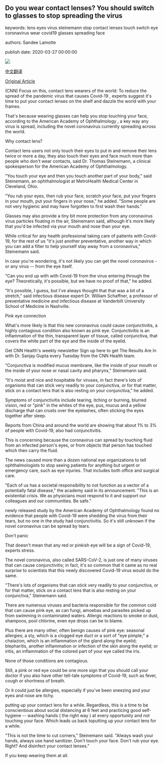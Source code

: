 ## Do you wear contact lenses? You should switch to glasses to stop spreading the virus

keywords: lens eyes virus steinemann stop contact lenses touch switch eye coronavirus wear covid19 glasses spreading face

authors: Sandee Lamotte

publish date: 2020-03-27 00:00:00

![](https://cdn.cnn.com/cnnnext/dam/assets/170717131904-02-contact-lenses-stock-super-tease.jpg)

[中文翻译](Do%20you%20wear%20contact%20lenses%3F%20You%20should%20switch%20to%20glasses%20to%20stop%20spreading%20the%20virus_zh.md)

[Original Article](https://edition.cnn.com/2020/03/27/health/contact-lens-glasses-coronavirus-wellness/index.html)

(CNN) Focus on this, contact lens wearers of the world: To reduce the spread of the pandemic virus that causes Covid-19 , experts suggest it's time to put your contact lenses on the shelf and dazzle the world with your frames.

That's because wearing glasses can help you stop touching your face, according to the American Academy of Ophthalmology , a key way any virus is spread, including the novel coronavirus currently spreading across the world.

Why contact lens?

Contact lens users not only touch their eyes to put in and remove their lens twice or more a day, they also touch their eyes and face much more than people who don't wear contacts, said Dr. Thomas Steinemann, a clinical spokesperson for the American Academy of Ophthalmology.

"You touch your eye and then you touch another part of your body," said Steinemann, an ophthalmologist at MetroHealth Medical Center in Cleveland, Ohio.

"You rub your eyes, then rub your face, scratch your face, put your fingers in your mouth, put your fingers in your nose," he added. "Some people are not very hygienic and may have forgotten to first wash their hands."

Glasses may also provide a tiny bit more protection from any coronavirus virus particles floating in the air, Steinemann said, although it's more likely that you'd be infected via your mouth and nose than your eye.

While critical for any health professional taking care of patients with Covid-19, for the rest of us "it's just another preventative, another way in which you can add a filter to help yourself stay away from a coronavirus," Steinemann said.

In case you're wondering, it's not likely you can get the novel coronavirus - or any virus -- from the eye itself.

"Can you end up with with Covid-19 from the virus entering through the eye? Theoretically, it's possible, but we have no proof of that," he added.

"It's possible, I guess, but I've always thought that that was a bit of a stretch," said infectious disease expert Dr. William Schaffner, a professor of preventative medicine and infectious disease at Vanderbilt University School of Medicine in Nashville.

Pink eye connection

What's more likely is that this new coronavirus could cause conjunctivitis, a highly contagious condition also known as pink eye. Conjunctivitis is an inflammation of the thin, transparent layer of tissue, called conjunctiva, that covers the white part of the eye and the inside of the eyelid.

Get CNN Health's weekly newsletter Sign up here to get The Results Are In with Dr. Sanjay Gupta every Tuesday from the CNN Health team.

"Conjunctiva is modified mucus membrane, like the inside of your mouth or the inside of your nose or nasal cavity and pharynx," Steinemann said.

"It's moist and nice and hospitable for viruses, in fact there's lots of organisms that can stick very readily to your conjunctiva, or for that matter, stick on a contact lens that is also resting on your conjunctiva," he added.

Symptoms of conjunctivitis include tearing, itching or burning, blurred vision, red or "pink" in the whites of the eye, pus, mucus and a yellow discharge that can crusts over the eyelashes, often sticking the eyes together after sleep.

Reports from China and around the world are showing that about 1% to 3% of people with Covid-19, also had conjunctivitis.

This is concerning because the coronavirus can spread by touching fluid from an infected person's eyes, or from objects that person has touched which then carry the fluid.

The news caused more than a dozen national eye organizations to tell ophthalmologists to stop seeing patients for anything but urgent or emergency care, such as eye injuries. That includes both office and surgical care.

"Each of us has a societal responsibility to not function as a vector of a potentially fatal disease," the academy said in its announcement. "This is an existential crisis. We as physicians must respond to it and support our colleagues and our communities. Be safe."

newly released study by the American Academy of Ophthalmology found no evidence that people with Covid-19 were shedding the virus from their tears, but no one in the study had conjunctivitis. So it's still unknown if the novel coronavirus can be spread by tears.

Don't panic

That doesn't mean that any red or pinkish eye will be a sign of Covid-19, experts stress.

The novel coronavirus, also called SARS-CoV-2, is just one of many viruses that can cause conjunctivitis; in fact, it's so common that it came as no real surprise to scientists that this newly discovered Covid-19 virus would do the same.

"There's lots of organisms that can stick very readily to your conjunctiva, or for that matter, stick on a contact lens that is also resting on your conjunctiva," Steinemann said.

There are numerous viruses and bacteria responsible for the common cold that can cause pink eye, as can fungi, amoebas and parasites picked up from swimming in contaminated waters. Allergic reactions to smoke or dust, shampoos, pool chlorine, even eye drops can be to blame.

Plus there are many other, often benign causes of pink eye: seasonal allergies; a sty, which is a clogged eye duct or a sort of "eye pimple;" a chalazion, which is an inflammation of the gland along the eyelid; blepharitis, another inflammation or infection of the skin along the eyelid; or iritis, an inflammation of the colored part of your eye called the iris.

None of those conditions are contagious.

Still, a pink or red eye could be one more sign that you should call your doctor if you also have other tell-tale symptoms of Covid-19, such as fever, cough or shortness of breath.

Or it could just be allergies, especially if you've been sneezing and your eyes and nose are itchy.

putting up your contact lens for a while. Regardless, this is a time to be conscientious about social distancing at 6 feet and practicing good self-hygiene -- washing hands ( the right way ) at every opportunity and not touching your face. Which leads us back toputting up your contact lens for a while.

"This is not the time to cut corners," Steinemann said. "Always wash your hands, always use hand sanitizer. Don't touch your face. Don't rub your eye. Right? And disinfect your contact lenses."

If you keep wearing them at all.